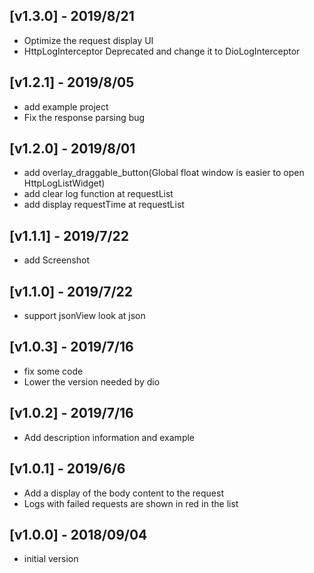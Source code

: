 ## [v1.3.0] - 2019/8/21
* Optimize the request display UI
* HttpLogInterceptor Deprecated and change it to DioLogInterceptor
## [v1.2.1] - 2019/8/05
* add example project
* Fix the response parsing bug
## [v1.2.0] - 2019/8/01
* add overlay_draggable_button(Global float window is easier to open HttpLogListWidget)
* add clear log function at requestList
* add display requestTime at requestList
## [v1.1.1] - 2019/7/22
* add Screenshot
## [v1.1.0] - 2019/7/22
* support jsonView look at json
## [v1.0.3] - 2019/7/16
* fix some code
* Lower the version needed by dio
## [v1.0.2] - 2019/7/16
* Add description information and example
## [v1.0.1] - 2019/6/6
* Add a display of the body content to the request
* Logs with failed requests are shown in red in the list
## [v1.0.0] - 2018/09/04

* initial version
